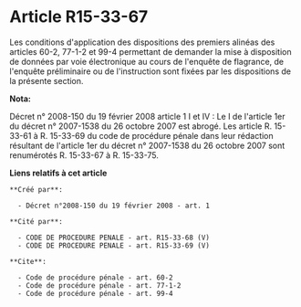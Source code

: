 # Article R15-33-67

Les conditions d'application des dispositions des premiers alinéas des articles 60-2, 77-1-2 et 99-4 permettant de demander
la mise à disposition de données par voie électronique au cours de l'enquête de flagrance, de l'enquête préliminaire ou de
l'instruction sont fixées par les dispositions de la présente section.

**Nota:**

Décret n° 2008-150 du 19 février 2008 article 1 I et IV : Le I de l'article 1er du décret n° 2007-1538 du 26 octobre 2007 est
abrogé. Les article R. 15-33-61 à R. 15-33-69 du code de procédure pénale dans leur rédaction résultant de l'article 1er du
décret n° 2007-1538 du 26 octobre 2007 sont renumérotés R. 15-33-67 à R. 15-33-75.

**Liens relatifs à cet article**

	**Créé par**:

	  - Décret n°2008-150 du 19 février 2008 - art. 1

	**Cité par**:

	  - CODE DE PROCEDURE PENALE - art. R15-33-68 (V)
	  - CODE DE PROCEDURE PENALE - art. R15-33-69 (V)

	**Cite**:

	  - Code de procédure pénale - art. 60-2
	  - Code de procédure pénale - art. 77-1-2
	  - Code de procédure pénale - art. 99-4
